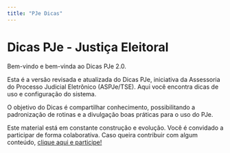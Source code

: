 ```yaml
---
title: "PJe Dicas"
---
```


# Dicas PJe - Justiça Eleitoral

Bem-vindo e bem-vinda ao Dicas PJe 2.0.

Esta é a versão revisada e atualizada do Dicas PJe, iniciativa da Assessoria do Processo Judicial Eletrônico (ASPJe/TSE). Aqui você encontra dicas de uso e configuração do sistema.

O objetivo do Dicas é compartilhar conhecimento, possibilitando a padronização de rotinas e a divulgação boas práticas para o uso do PJe.

Este material está em constante construção e evolução. Você é convidado a participar de forma colaborativa. Caso queira contribuir com algum conteúdo, [clique aqui e participe!](https://docs.google.com/forms/d/e/1FAIpQLSfxRFWQlGyeRiFW4ZKZQDvc8ofZc44nqFrsyn5m4ll3oR9ffw/viewform?embedded=true)

